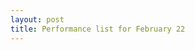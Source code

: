 ```yaml
---
layout: post
title: Performance list for February 22
---
```

<iframe src="https://docs.google.com/spreadsheets/d/e/2PACX-1vSj27ESt9syiIX1oox72qLhOgsRMzNOcBjdCnmnIgELlOoCv8j2tVc0LYHcNTJwqOY-Iciyn_uYaUOm/pubhtml?gid=0&amp;single=true&amp;widget=t
